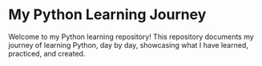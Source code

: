 # My Python Learning Journey

Welcome to my Python learning repository!
This repository documents my journey of learning Python, day by day, showcasing what I have learned, practiced, and created.
